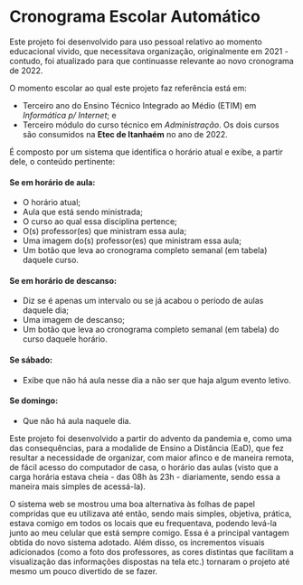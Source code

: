 # **Cronograma Escolar Automático**

Este projeto foi desenvolvido para uso pessoal relativo ao momento educacional vivido, que necessitava organização, originalmente em 2021 - contudo, foi atualizado para que continuasse relevante ao novo cronograma de 2022.

O momento escolar ao qual este projeto faz referência está em:
  * Terceiro ano do Ensino Técnico Integrado ao Médio (ETIM) em *Informática p/ Internet*; e
  * Terceiro módulo do curso técnico em *Administração*.
Os dois cursos são consumidos na **Etec de Itanhaém** no ano de 2022.

É composto por um sistema que identifica o horário atual e exibe, a partir dele, o conteúdo pertinente:
  #### Se em horário de aula:
  * O horário atual;
  * Aula que está sendo ministrada;
  * O curso ao qual essa disciplina pertence;
  * O(s) professor(es) que ministram essa aula;
  * Uma imagem do(s) professor(es) que ministram essa aula;
  * Um botão que leva ao cronograma completo semanal (em tabela) daquele curso.
    
  #### Se em horário de descanso:
  * Diz se é apenas um intervalo ou se já acabou o período de aulas daquele dia;
  * Uma imagem de descanso;
  * Um botão que leva ao cronograma completo semanal (em tabela) do curso daquele horário.
  
  #### Se sábado:
  * Exibe que não há aula nesse dia a não ser que haja algum evento letivo.
  #### Se domingo:
  * Que não há aula naquele dia.
  
Este projeto foi desenvolvido a partir do advento da pandemia e, como uma das consequências, para a modalide de Ensino a Distância (EaD), que fez resultar a necessidade de organizar, com maior afinco e de maneira remota, de fácil acesso do computador de casa, o horário das aulas (visto que a carga horária estava cheia - das 08h às 23h - diariamente, sendo essa a maneira mais simples de acessá-la).

O sistema web se mostrou uma boa alternativa às folhas de papel compridas que eu utilizava até então, sendo mais simples, objetiva, prática, estava comigo em todos os locais que eu frequentava, podendo levá-la junto ao meu celular que está sempre comigo. Essa é a principal vantagem obtida do novo sistema adotado. Além disso, os incrementos visuais adicionados (como a foto dos professores, as cores distintas que facilitam a visualização das informações dispostas na tela etc.) tornaram o projeto até mesmo um pouco divertido de se fazer.